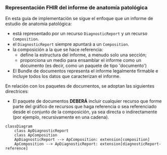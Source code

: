 ### Representación FHIR del informe de anatomía patológica

En esta guía de implementación se sigue el enfoque que un informe de estudio de anatomía patológica:
* está representado por un recurso `DiagnosticReport` y un recurso `Composition`.
* el `DiagnosticReport` siempre apuntará a un  `Composition`.
* la composición a la que se hace referencia:
  * define la estructura del informe, a menudo solo una sección;
  * proporciona un medio para ensamblar el informe como un documento (es decir, como un paquete de tipo 'documento')
* El Bundle de documentos representa el informe legalmente firmable e incluye todos los datos que caracterizan el informe.

En relación con los paquetes de documentos, se adoptan las siguientes directrices:
* El paquete de documentos **DEBERÁ** incluir cualquier recurso que forme parte del gráfico de recursos que haga referencia o sea referenciado desde el conjunto de la composición, ya sea directa o indirectamente (por ejemplo, recursivamente en una cadena).


``` mermaid
classDiagram
    class ApDiagnosticReport
    class ApComposition
    ApDiagnosticReport --> ApComposition: extension[composition]
    ApComposition --> ApDiagnosticReport: extension[diagnosticReport-reference]
```